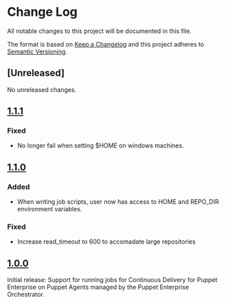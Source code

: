 # Change Log

All notable changes to this project will be documented in this file.

The format is based on [Keep a Changelog](http://keepachangelog.com/)
and this project adheres to [Semantic Versioning](http://semver.org/).

## [Unreleased]

No unreleased changes.

## [1.1.1](https://github.com/puppetlabs/puppetlabs-cd4pe_jobs/tree/1.1.1)

### Fixed

- No longer fail when setting \$HOME on windows machines.

## [1.1.0](https://github.com/puppetlabs/puppetlabs-cd4pe_jobs/tree/1.1.0)

### Added

- When writing job scripts, user now has access to HOME and REPO_DIR environment variables.

### Fixed

- Increase read_timeout to 600 to accomadate large repositories

## [1.0.0](https://github.com/puppetlabs/puppetlabs-cd4pe_jobs/tree/1.0.0)

Initial release: Support for running jobs for Continuous Delivery for Puppet Enterprise on Puppet Agents managed by the Puppet Enterprise Orchestrator.

